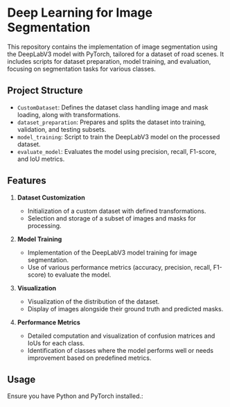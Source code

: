 # Deep Learning for Image Segmentation

This repository contains the implementation of image segmentation using the DeepLabV3 model with PyTorch, tailored for a dataset of road scenes. It includes scripts for dataset preparation, model training, and evaluation, focusing on segmentation tasks for various classes.

## Project Structure

- `CustomDataset`: Defines the dataset class handling image and mask loading, along with transformations.
- `dataset_preparation`: Prepares and splits the dataset into training, validation, and testing subsets.
- `model_training`: Script to train the DeepLabV3 model on the processed dataset.
- `evaluate_model`: Evaluates the model using precision, recall, F1-score, and IoU metrics.

## Features

1. **Dataset Customization**
   - Initialization of a custom dataset with defined transformations.
   - Selection and storage of a subset of images and masks for processing.

2. **Model Training**
   - Implementation of the DeepLabV3 model training for image segmentation.
   - Use of various performance metrics (accuracy, precision, recall, F1-score) to evaluate the model.

3. **Visualization**
   - Visualization of the distribution of the dataset.
   - Display of images alongside their ground truth and predicted masks.

4. **Performance Metrics**
   - Detailed computation and visualization of confusion matrices and IoUs for each class.
   - Identification of classes where the model performs well or needs improvement based on predefined metrics.

## Usage

Ensure you have Python and PyTorch installed.:

